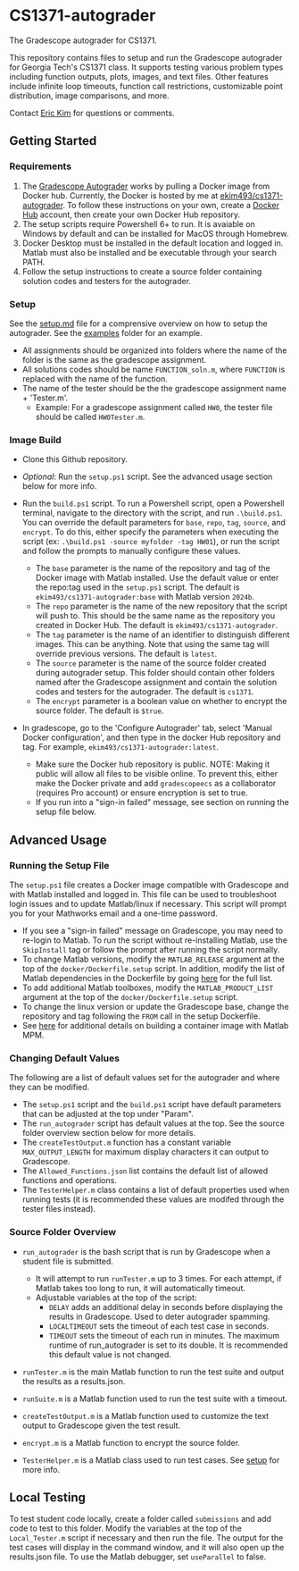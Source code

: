 # CS1371-autograder
The Gradescope autograder for CS1371. 

This repository contains files to setup and run the Gradescope autograder for Georgia Tech's CS1371 class. It supports testing various problem types including function outputs, plots, images, and text files. Other features include infinite loop timeouts, function call restrictions, customizable point distribution, image comparisons, and more.

Contact [Eric Kim](mailto:ekim493@gatech.edu) for questions or comments.
## Getting Started
### Requirements
1. The [Gradescope Autograder](https://gradescope-autograders.readthedocs.io/en/latest/) works by pulling a Docker image from Docker hub. Currently, the Docker is hosted by me at [ekim493/cs1371-autograder](https://hub.docker.com/r/ekim493/cs1371-autograder). To follow these instructions on your own, create a [Docker Hub](https://hub.docker.com) account, then create your own Docker Hub repository.
2. The setup scripts require Powershell 6+ to run. It is avaiable on Windows by default and can be installed for MacOS through Homebrew.
3. Docker Desktop must be installed in the default location and logged in. Matlab must also be installed and be executable through your search PATH.
4. Follow the setup instructions to create a source folder containing solution codes and testers for the autograder.

### Setup
See the [setup.md](setup.md) file for a comprensive overview on how to setup the autograder. See the [examples](examples/) folder for an example.
- All assignments should be organized into folders where the name of the folder is the same as the gradescope assignment.
- All solutions codes should be name `FUNCTION_soln.m`, where `FUNCTION` is replaced with the name of the function.
- The name of the tester should be the the gradescope assignment name + 'Tester.m'.
    - Example: For a gradescope assignment called `HW0`, the tester file should be called `HW0Tester.m`.

### Image Build
- Clone this Github repository.
- *Optional*: Run the `setup.ps1` script. See the advanced usage section below for more info.
- Run the `build.ps1` script. To run a Powershell script, open a Powershell terminal, navigate to the directory with the script, and run `.\build.ps1`. You can override the default parameters for `base`, `repo`, `tag`, `source`, and `encrypt`. To do this, either specify the parameters when executing the script (ex: `.\build.ps1 -source myfolder -tag HW01`), or run the script and follow the prompts to manually configure these values.
    - The `base` parameter is the name of the repository and tag of the Docker image with Matlab installed. Use the default value or enter the repo:tag used in the `setup.ps1` script. The default is `ekim493/cs1371-autograder:base` with Matlab version `2024b`. 
    - The `repo` parameter is the name of the new repository that the script will push to. This should be the same name as the repository you created in Docker Hub. The default is `ekim493/cs1371-autograder`.
    - The `tag` parameter is the name of an identifier to distinguish different images. This can be anything. Note that using the same tag will override previous versions. The default is `latest`.
    - The `source` parameter is the name of the source folder created during autograder setup. This folder should contain other folders named after the Gradescope assignment and contain the solution codes and testers for the autograder. The default is `cs1371`. 
    - The `encrypt` parameter is a boolean value on whether to encrypt the source folder. The default is `$true`.

- In gradescope, go to the 'Configure Autograder' tab, select 'Manual Docker configuration', and then type in the docker Hub repository and tag. For example, `ekim493/cs1371-autograder:latest`.
    - Make sure the Docker hub repository is public. NOTE: Making it public will allow all files to be visible online. To prevent this, either make the Docker private and add `gradescopeecs` as a collaborator (requires Pro account) or ensure encryption is set to true.
    - If you run into a "sign-in failed" message, see section on running the setup file below.

## Advanced Usage
### Running the Setup File
The `setup.ps1` file creates a Docker image compatible with Gradescope and with Matlab installed and logged in. This file can be used to troubleshoot login issues and to update Matlab/linux if necessary. This script will prompt you for your Mathworks email and a one-time password. 
- If you see a "sign-in failed" message on Gradescope, you may need to re-login to Matlab. To run the script without re-installing Matlab, use the `SkipInstall` tag or follow the prompt after running the script normally.
- To change Matlab versions, modify the `MATLAB_RELEASE` argument at the top of the `docker/Dockerfile.setup` script. In addition, modify the list of Matlab dependencies in the Dockerfile by going [here](https://github.com/mathworks-ref-arch/container-images/tree/main/matlab-deps) for the full list.
- To add additional Matlab toolboxes, modify the `MATLAB_PRODUCT_LIST` argument at the top of the `docker/Dockerfile.setup` script.
- To change the linux version or update the Gradescope base, change the repository and tag following the `FROM` call in the setup Dockerfile.
- See [here](https://github.com/mathworks-ref-arch/matlab-dockerfile) for additional details on building a container image with Matlab MPM.

### Changing Default Values
The following are a list of default values set for the autograder and where they can be modified.
- The `setup.ps1` script and the `build.ps1` script have default parameters that can be adjusted at the top under "Param".
- The `run_autograder` script has default values at the top. See the source folder overview section below for more details.
- The `createTestOutput.m` function has a constant variable `MAX_OUTPUT_LENGTH` for maximum display characters it can output to Gradescope.
- The `Allowed_Functions.json` list contains the default list of allowed functions and operations.
- The `TesterHelper.m` class contains a list of default properties used when running tests (it is recommended these values are modifed through the tester files instead).

### Source Folder Overview
- `run_autograder` is the bash script that is run by Gradescope when a student file is submitted.
    - It will attempt to run `runTester.m` up to 3 times. For each attempt, if Matlab takes too long to run, it will automatically timeout.
    - Adjustable variables at the top of the script:
        - `DELAY` adds an additional delay in seconds before displaying the results in Gradescope. Used to deter autograder spamming.
        - `LOCALTIMEOUT` sets the timeout of each test case in seconds.
        - `TIMEOUT` sets the timeout of each run in minutes. The maximum runtime of run_autograder is set to its double. It is recommended this default value is not changed.
        
- `runTester.m` is the main Matlab function to run the test suite and output the results as a results.json.
- `runSuite.m` is a Matlab function used to run the test suite with a timeout.
- `createTestOutput.m` is a Matlab function used to customize the text output to Gradescope given the test result.
- `encrypt.m` is a Matlab function to encrypt the source folder.
- `TesterHelper.m` is a Matlab class used to run test cases. See [setup](setup.md) for more info.

## Local Testing
To test student code locally, create a folder called `submissions` and add code to test to this folder. Modify the variables at the top of the `Local_Tester.m` script if necessary and then run the file. The output for the test cases will display in the command window, and it will also open up the results.json file. To use the Matlab debugger, set `useParallel` to false.